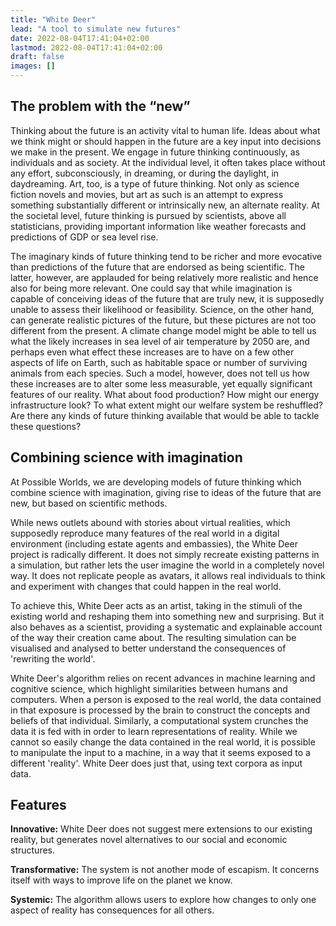 ```yaml
---
title: "White Deer"
lead: "A tool to simulate new futures"
date: 2022-08-04T17:41:04+02:00
lastmod: 2022-08-04T17:41:04+02:00
draft: false
images: []
---
```


## The problem with the “new”

Thinking about the future is an activity vital to human life. Ideas about what we think might or should happen in the future are a key input into decisions we make in the present. We engage in future thinking continuously, as individuals and as society. At the individual level, it often takes place without any effort, subconsciously, in dreaming, or during the daylight, in daydreaming. Art, too, is a type of future thinking. Not only as science fiction novels and movies, but art as such is an attempt to express something substantially different or intrinsically new, an alternate reality. At the societal level, future thinking is pursued by scientists, above all statisticians, providing important information like weather forecasts and predictions of GDP or sea level rise.

The imaginary kinds of future thinking tend to be richer and more evocative than predictions of the future that are endorsed as being scientific. The latter, however, are applauded for being relatively more realistic and hence also for being more relevant. One could say that while imagination is capable of conceiving ideas of the future that are truly new, it is supposedly unable to assess their likelihood or feasibility. Science, on the other hand, can generate realistic pictures of the future, but these pictures are not too different from the present. A climate change model might be able to tell us what the likely increases in sea level of air temperature by 2050 are, and perhaps even what effect these increases are to have on a few other aspects of life on Earth, such as habitable space or number of surviving animals from each species. Such a model, however, does not tell us how these increases are to alter some less measurable, yet equally significant features of our reality. What about food production? How might our energy infrastructure look? To what extent might our welfare system be reshuffled? Are there any kinds of future thinking available that would be able to tackle these questions?

## Combining science with imagination

At Possible Worlds, we are developing models of future thinking which combine science with imagination, giving rise to ideas of the future that are new, but based on scientific methods.

While news outlets abound with stories about virtual realities, which supposedly reproduce many features of the real world in a digital environment (including estate agents and embassies), the White Deer project is radically different. It does not simply recreate existing patterns in a simulation, but rather lets the user imagine the world in a completely novel way. It does not replicate people as avatars, it allows real individuals to think and experiment with changes that could happen in the real world.

To achieve this, White Deer acts as an artist, taking in the stimuli of the existing world and reshaping them into something new and surprising. But it also behaves as a scientist, providing a systematic and explainable account of the way their creation came about.  The resulting simulation can be visualised and analysed to better understand the consequences of 'rewriting the world'.

White Deer's algorithm relies on recent advances in machine learning and cognitive science, which highlight similarities between humans and computers. When a person is exposed to the real world, the data contained in that exposure is processed by the brain to construct the concepts and beliefs of that individual. Similarly, a computational system crunches the data it is fed with in order to learn representations of reality. While we cannot so easily change the data contained in the real world, it is possible to manipulate the input to a machine, in a way that it seems exposed to a different 'reality'. White Deer does just that, using text corpora as input data.

## Features

**Innovative:** White Deer does not suggest mere extensions to our existing reality, but generates novel alternatives to our social and economic structures.

**Transformative:** The system is not another mode of escapism. It concerns itself with ways to improve life on the planet we know.

**Systemic:** The algorithm allows users to explore how changes to only one aspect of reality has consequences for all others.

[comment]: # (it can be new but it is not realistic or possible or it can be realistic and possible but it is now new. !! thinking how a future can be different, new, as opposed to an extension of the present. The output can be analysed in terms of the most likely associations a human would draw between concepts. A possible extension for the system would be to train a dialogue agent on the data rather than simply learn concepts. The resulting agent could then chat with human users. [...] Humans represent reality through sets of interconnected concepts. Recent advances in machine learning have shown that a system exposed to text content can learn vector space representations that come close to human concepts. The geometry of the resulting space is dependent on the data that has been fed into the system. So by modifying the data, we can indirectly act on the concepts that are learned from it. The core of White Deer is the ability to manipulate text data in a way that some parts of reality are removed, added or modified, and to learn concepts from that new data, thus simulating an individual exposed to various hypothetical social and economic structures. Analysis tools are also provided, giving different options to inspect the configuration of the acquired conceptual content.)
